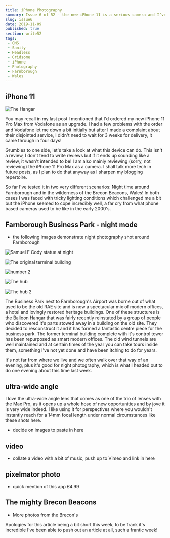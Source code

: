 ```yaml
---
title: iPhone Photography
summary: Issue 6 of 52 - the new iPhone 11 is a serious camera and I’ve been taking it for a whirl
slug: issue6
date: 2019-11-09
published: true
section: write52
tags:
 - CMS
 - Sanity
 - Headless
 - Gridsome
 - iPhone
 - Photography 
 - Farnborough 
 - Wales
---
```

## iPhone 11 

![The Hangar](./balloonhangar.jpeg)

You may recall in my last post I mentioned that I'd ordered my new iPhone 11 Pro Max from Vodafone as an upgrade. I had a few problems with the order and Vodafone let me down a bit initially but after I made a complaint about their disjointed service, I didn't need to wait for 3 weeks for delivery, it came through in four days!

Grumbles to one side, let's take a look at what this device can do. This isn't a review, I don't tend to write reviews but if it ends up sounding like a review, it wasn't intended to be! I am also mainly reviewing (sorry, not reviewing) the iPhone 11 Pro Max as a camera. I shall talk more tech in future posts, as I plan to do that anyway as I sharpen my blogging repertoire.

So far I've tested it in two very different scenarios: Night time around Farnborough and in the wilderness of the Brecon Beacons, Wales! In both cases I was faced with tricky lighting conditions which challenged me a bit but the iPhone seemed to cope incredibly well, a far cry from what phone based cameras used to be like in the early 2000's.

## Farnborough Business Park - night mode
- the following images demonstrate night photography shot around Farnborough

![Samuel F Cody statue at night](./cody.jpeg)

![The original terminal building](./terminal.jpeg)

![number 2](./number2.jpeg)

![The hub](./Hub1.jpeg)

![The hub 2](./Hub2.jpeg)

The Business Park next to Farnborough's Airport was borne out of what used to be the old RAE site and is now a spectacular mix of modern offices, a hotel and lovingly restored heritage buildings. One of these structures is the Balloon Hangar that was fairly recently reinstated by a group of people who discovered it's parts stowed away in a building on the old site. They decided to resconstruct it and it has formed a fantastic centre piece for the business park. The former terminal building complete with it's control tower has been repurposed as smart modern offices. The old wind tunnels are well maintained and at certain times of the year you can take tours inside them, something I've not yet done and have been itching to do for years.

It's not far from where we live and we often walk over that way of an evening, plus it's good for night photography, which is what I headed out to do one evening about this time last week.

## ultra-wide angle

I love the ultra-wide angle lens that comes as one of the trio of lenses with the Max Pro, as it opens up a whole hose of new opportunities and by jove it is very wide indeed. I like using it for perspectives where you wouldn't instantly reach for a 14mm focal length under normal circumstances like these shots here.

- decide on images to paste in here

## video

- collate a video with a bit of music, push up to Vimeo and link in here

## pixelmator photo

- quick mention of this app £4.99
  
## The mighty Brecon Beacons

- More photos from the Brecon's

Apologies for this article being a bit short this week, to be frank it's incredible I've been able to push out an article at all, such a frantic week!


